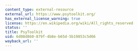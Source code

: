```yaml
---
content_type: external-resource
external_url: https://www.psytoolkit.org/
has_external_license_warning: true
license: https://en.wikipedia.org/wiki/All_rights_reserved
status: ''
title: PsyToolkit
uid: 6d08d860-879f-4b8e-b65d-5b19853c5d66
wayback_url: ''
---
```

